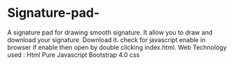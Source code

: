 # Signature-pad-
A signature pad for drawing smooth signature.
It allow you to draw and download your signature.
Download it. check for javascript enable in browser if enable then open by double clicking index.html.
Web Technology used : 
Html
Pure Javascript
Bootstrap 4.0
css



